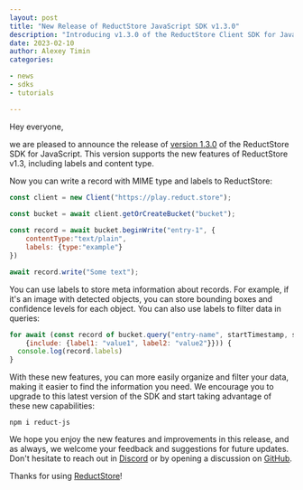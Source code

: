 ```yaml
---
layout: post
title: "New Release of ReductStore JavaScript SDK v1.3.0"
description: "Introducing v1.3.0 of the ReductStore Client SDK for JavaScript: Enhancements to Labels and Content-Type"
date: 2023-02-10
author: Alexey Timin
categories:

- news
- sdks
- tutorials

---
```

Hey everyone,

we are pleased to announce the release of [version 1.3.0](https://github.com/reductstore/reduct-js/releases/tag/v1.3.0) of the ReductStore SDK for JavaScript. This version supports the new features of ReductStore v1.3, including labels and content type.

Now you can write a record with MIME type and labels to ReductStore:

```javascript
const client = new Client("https://play.reduct.store");

const bucket = await client.getOrCreateBucket("bucket");
    
const record = await bucket.beginWrite("entry-1", {
    contentType:"text/plain", 
    labels: {type:"example"}
})

await record.write("Some text");
```

<!--more-->

You can use labels to store meta information about records. For example, if it's an image with detected objects, you can store bounding boxes and confidence levels for each object. You can also use labels to filter data in queries:

```javascript
for await (const record of bucket.query("entry-name", startTimestamp, stopTimestamp, 
    {include: {label1: "value1", label2: "value2"}})) {
  console.log(record.labels)
}
```



With these new features, you can more easily organize and filter your data, making it easier to find the information you
need. We encourage you to upgrade to this latest version of the SDK and start taking advantage of these new
capabilities:

```
npm i reduct-js
```

We hope you enjoy the new features and improvements in this release, and as always, we welcome your feedback and
suggestions for future updates. Don't hesitate to reach out in [Discord](https://discord.gg/8wPtPGJYsn)
or by opening a discussion on [GitHub](https://github.com/reductstore/reductstore/discussions).

Thanks for using [ReductStore](https://www.reduct.store)!